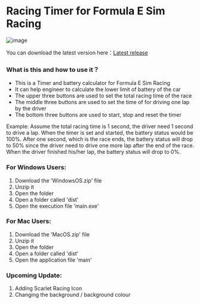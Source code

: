 # Racing Timer for Formula E Sim Racing

![image](https://user-images.githubusercontent.com/72502693/189497799-a1edff50-975d-4e49-b73c-e0ebe5ff1586.png)

You can download the latest version here：[Latest release](https://github.com/OilRabbit/Scarlet-Racing-Racing_Timer/releases)

### What is this and how to use it？
- This is a Timer and battery calculator for Formula E Sim Racing
- It can help engineer to calculate the lower limit of battery of the car
- The upper three buttons are used to set the total racing time of the race
- The middle three buttons are used to set the time of for driving one lap by the driver
- The bottom three buttons are used to start, stop and reset the timer

Example:
Assume the total racing time is 1 second, the driver need 1 second to drive a lap.
When the timer is set and started, the battery status would be 100%.
After one second, which is the race ends, the battery status will drop to 50% since the driver need to drive one more lap after the end of the race.
When the driver finished his/her lap, the battery status will drop to 0%.

### For Windows Users:
1. Download the 'WindowsOS.zip' file
2. Unzip it
3. Open the folder
4. Open a folder called 'dist'
5. Open the execution file 'main.exe'

### For Mac Users:
1. Download the 'MacOS.zip' file
2. Unzip it
3. Open the folder
4. Open a folder called 'dist'
5. Open the application file 'main'

### Upcoming Update:
1. Adding Scarlet Racing Icon
2. Changing the background / background colour
